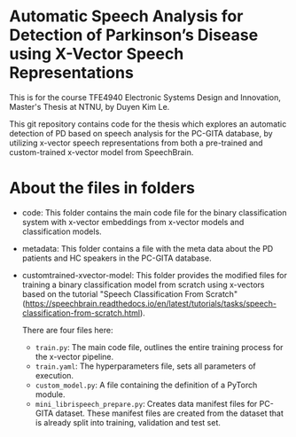 # Automatic Speech Analysis for Detection of Parkinson’s Disease using X-Vector Speech Representations

This is for the course TFE4940 Electronic Systems Design and Innovation, Master's Thesis at NTNU, by Duyen Kim Le.

This git repository contains code for the thesis which explores an automatic detection of PD based on speech analysis for the PC-GITA database, by utilizing x-vector speech representations from both a pre-trained and custom-trained x-vector model from SpeechBrain.

# About the files in folders
* code:
This folder contains the main code file for the binary classification system with x-vector embeddings from x-vector models and classification models.
 
* metadata:
This folder contains a file with the meta data about the PD patients and HC speakers in the PC-GITA database.

* customtrained-xvector-model:
This folder provides the modified files for training a binary classification model from scratch using x-vectors based on the tutorial 
"Speech Classification From Scratch" (https://speechbrain.readthedocs.io/en/latest/tutorials/tasks/speech-classification-from-scratch.html).
     
     There are four files here:
     * `train.py`: The main code file, outlines the entire training process for the x-vector pipeline.
     * `train.yaml`: The hyperparameters file, sets all parameters of execution.
     * `custom_model.py`: A file containing the definition of a PyTorch module.
     * `mini_librispeech_prepare.py`: Creates data manifest files for PC-GITA dataset. These manifest files are created from the dataset that is already split into training, validation and test set.
